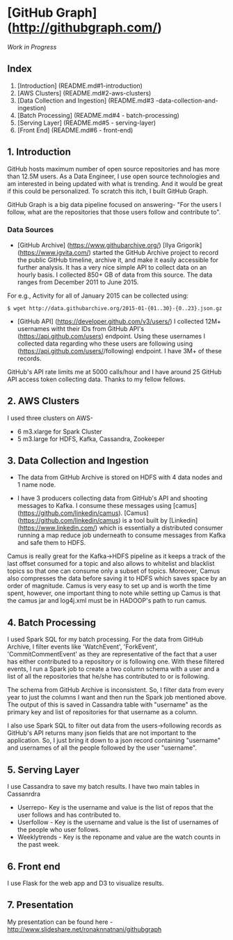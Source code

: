 # [GitHub Graph] (http://githubgraph.com/)
 
*Work in Progress*

## Index
1. [Introduction] (README.md#1-introduction)
2. [AWS Clusters] (README.md#2-aws-clusters)
3. [Data Collection and Ingestion] (README.md#3 -data-collection-and-ingestion)
4. [Batch Processing] (README.md#4 - batch-processing)
5. [Serving Layer] (README.md#5 - serving-layer)
6. [Front End] (README.md#6 - front-end)

## 1. Introduction
GitHub hosts maximum number of open source repositories and has more than 12.5M users. As a Data Engineer, I use open source technologies and am interested in being updated with what is trending. And it would be great if this could be personalized. To scratch this itch, I built GitHub Graph.

GitHub Graph is a big data pipeline focused on answering- "For the users I follow, what are the repositories that those users follow and contribute to".



### Data Sources
* [GitHub Archive] (https://www.githubarchive.org/)
[Ilya Grigorik] (https://www.igvita.com/) started the GitHub Archive project to record the public GitHub timeline, archive it, and make it easily accessible for further analysis. It has a very nice simple API to collect data on an hourly basis. I collected 850+ GB of data from this source. The data ranges from December 2011 to June 2015.

For e.g., Activity for all of January 2015	can be collected using:

    $ wget http://data.githubarchive.org/2015-01-{01..30}-{0..23}.json.gz

* [GitHub API] (https://developer.github.com/v3/users/)
I collected 12M+ usernames witht their IDs from GitHub API's (https://api.github.com/users) endpoint. Using these  usernames I collected data regarding who these users are following using (https://api.github.com/users/<username>/following) endpoint. I have 3M+ of these records. 

GitHub's API rate limits me at 5000 calls/hour and I have around 25 GitHub API access token collecting data. Thanks to my fellow fellows.

## 2. AWS Clusters 
I used three clusters on AWS-
* 6 m3.xlarge for Spark Cluster
* 5 m3.large for HDFS, Kafka, Cassandra, Zookeeper

## 3. Data Collection and Ingestion 
* The data from GitHub Archive is stored on HDFS with 4 data nodes and 1 name node. 

* I have 3 producers collecting data from GitHub's API and shooting messages to Kafka. I consume these messages using [camus] (https://github.com/linkedin/camus). [Camus] (https://github.com/linkedin/camus) is a tool built by [Linkedin] (https://www.linkedin.com/) which is essentially a distributed consumer running a map reduce job underneath to consume messages from Kafka and safe them to HDFS.

Camus is really great for the Kafka->HDFS pipeline as it keeps a track of the last offset consumed for a topic and also allows to whitelist and blacklist topics so that one can consume only a subset of topics. Moreover, Camus also compresses the data before saving it to HDFS which saves space by an order of magnitude. Camus is very easy to set up and is worth the time spent, however, one important thing to note while setting up Camus is that the camus jar and log4j.xml must be in HADOOP's path to run camus. 

## 4. Batch Processing
I used Spark SQL for my batch processing. For the data from GitHub Archive, I filter events like 'WatchEvent', 'ForkEvent', 'CommitCommentEvent' as they are representative of the fact that a user has either contributed to a repository or is following one. With these filtered events, I run a Spark job to create a two column schema with a user and a list of all the repositories that he/she has contributed to or is following. 

The schema from GitHub Archive is inconsistent. So, I filter data from every year to just the columns I want and then run the Spark job mentioned above. The output of this is saved in Cassandra table with "username" as the primary key and list of repositories for that username as a column.

I also use Spark SQL to filter out data from the users->following records as GitHub's API returns many json fields that are not important to the application. So, I just bring it down to a json record containing "username" and usernames of all the people followed by the user "username".

## 5. Serving Layer
I use Cassandra to save my batch results. I have two main tables in Cassanrdra
* Userrepo- Key is the username and value is the list of repos that the user follows and has contributed to.
* Userfollow - Key is the username and value is the list of usernames of the people who user follows.
* Weeklytrends - Key is the reponame and value are the watch counts in the past week.

## 6. Front end
I use Flask for the web app and D3 to visualize results.

## 7. Presentation
My presentation can be found here - http://www.slideshare.net/ronaknnatnani/githubgraph




